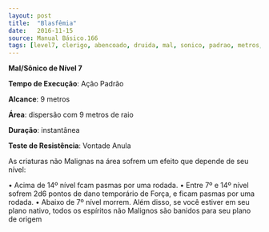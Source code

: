 ```yaml
---
layout: post
title:  "Blasfêmia"
date:   2016-11-15
source: Manual Básico.166
tags: [level7, clerigo, abencoado, druida, mal, sonico, padrao, metros, dispersao, instantanea, vontade, anula]
---
```


**Mal/Sônico de Nível 7**

**Tempo de Execução**: Ação Padrão

**Alcance**: 9 metros

**Área**: dispersão com 9 metros de raio

**Duração**: instantânea

**Teste de Resistência**: Vontade Anula

As criaturas não Malignas na área sofrem um efeito que depende de seu nível:

• Acima de 14º nível fcam pasmas por uma rodada.
• Entre 7º e 14º nível sofrem 2d6 pontos de dano temporário de Força, e ficam pasmas por uma rodada.
• Abaixo de 7º nível morrem. Além disso, se você estiver em seu plano nativo, todos os espíritos não Malignos são banidos para seu plano de origem
